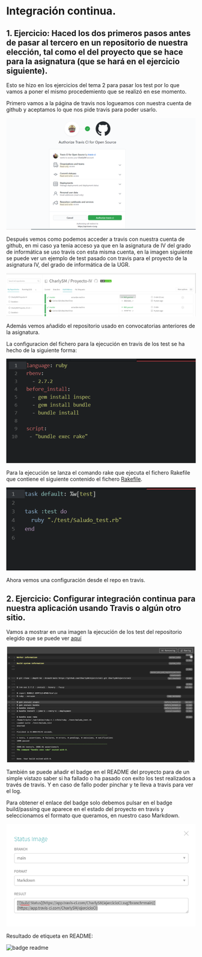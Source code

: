 # Integración continua.

## 1. Ejercicio: Haced los dos primeros pasos antes de pasar al tercero en un repositorio de nuestra elección, tal como el del proyecto que se hace para la asignatura (que se hará en el ejercicio siguiente).

Esto se hizo en los ejercicios del tema 2 para pasar los test por lo que vamos a poner el mismo procedemiento que se realizó en ese momento.

Primero vamos a la página de travis nos logueamos con nuestra cuenta de github y aceptamos lo que nos pide travis para poder usarlo.

![autorizacion travis](https://github.com/CharlySM/EjerciciosCC2021/blob/main/tema2/img/travis1.PNG)

Después vemos como podemos acceder a travis con nuestra cuenta de github, en mi caso ya tenia acceso ya que en la asignatura de IV del grado de informática se uso travis con esta misma cuenta, en la imagen siguiente se puede ver un ejemplo de test pasado con travis para el proyecto de la asignatura IV, del grado de informática de la UGR.

![acceso travis](https://github.com/CharlySM/EjerciciosCC2021/blob/main/tema2/img/travis2.PNG)

Además vemos añadido el repositorio usado en convocatorias anteriores de la asignatura.

La configuracion del fichero para la ejecución en travis de los test se ha hecho de la siguiente forma:

![configuracion travis](https://github.com/CharlySM/EjerciciosCC2021/blob/main/tema4/img/configTravis.png)

Para la ejecución se lanza el comando rake que ejecuta el fichero Rakefile que contiene el siguiente contenido el fichero [Rakefile](https://github.com/CharlySM/ejercicioCI/blob/main/Rakefile).

![configuracion rakefile](https://github.com/CharlySM/EjerciciosCC2021/blob/main/tema4/img/rakefile.png)

Ahora vemos una configuración desde el repo en travis.


## 2. Ejercicio: Configurar integración continua para nuestra aplicación usando Travis o algún otro sitio.

Vamos a mostrar en una imagen la ejecución de los test del repositorio elegido que se puede ver [aquí](https://github.com/CharlySM/ejercicioCI)

![ejecucion](https://github.com/CharlySM/EjerciciosCC2021/blob/main/tema4/img/ejecucion.png)

También se puede añadir el badge en el README del proyecto para de un simple vistazo saber si ha fallado o ha pasado con exito los test realizados a través de travis. Y en caso de fallo poder pinchar y te lleva a travis para ver el log.

Para obtener el enlace del badge solo debemos pulsar en el badge build/passing que aparece en el estado del proyecto en travis y seleccionamos el formato que queramos, en nuestro caso Markdown.

![badge](https://github.com/CharlySM/EjerciciosCC2021/blob/main/tema4/img/badge.png)

Resultado de etiqueta en README:

![badge readme]()

